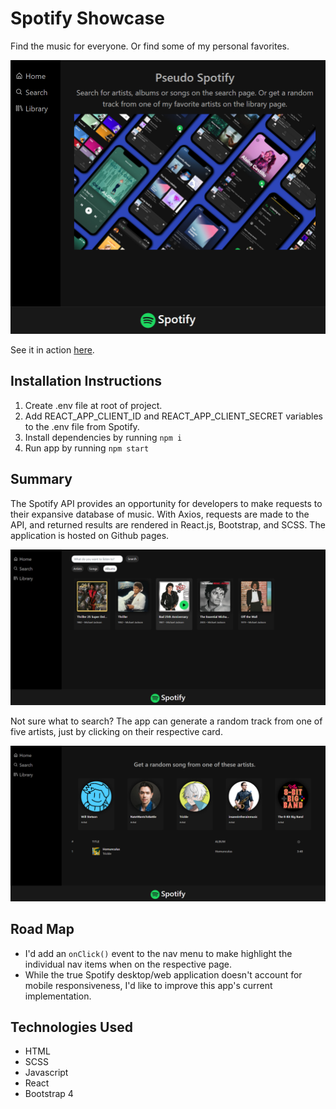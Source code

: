 # Spotify Showcase

Find the music for everyone. Or find some of my personal favorites. 

![Homepage Screenshot](/images/spotify-homepage.png)

See it in action [here](https://virtualvasquez.github.io/spotify-showcase/).

## Installation Instructions

1. Create .env file at root of project.
2. Add REACT_APP_CLIENT_ID and REACT_APP_CLIENT_SECRET variables to the .env file from Spotify.
3. Install dependencies by running `npm i`
4. Run app by running `npm start`

## Summary

The Spotify API provides an opportunity for developers to make requests to their expansive database of music. With Axios, requests are made to the API, and returned results are rendered in React.js, Bootstrap, and SCSS. The application is hosted on Github pages.

![Searchpage Screenhot](/images/spotify-searchpage.png)

Not sure what to search? The app can generate a random track from one of five artists, just by clicking on their respective card. 

![Randompage Screenshot](/images/spotify-randompage.png)

## Road Map

* I'd add an `onClick()` event to the nav menu to make highlight the individual nav items when on the respective page.
* While the true Spotify desktop/web application doesn't account for mobile responsiveness, I'd like to improve this app's current implementation.



## Technologies Used

* HTML
* SCSS
* Javascript
* React
* Bootstrap 4

